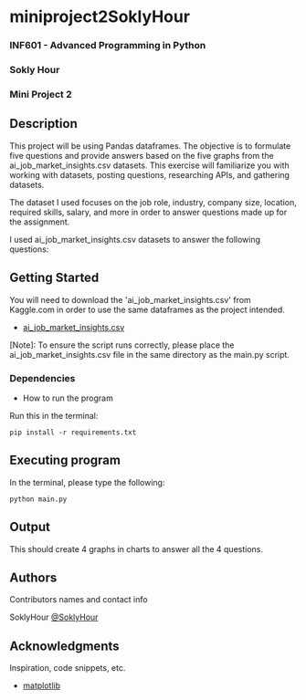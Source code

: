 # miniproject2SoklyHour

### INF601 - Advanced Programming in Python
### Sokly Hour
### Mini Project 2

## Description

This project will be using Pandas dataframes. The objective is to formulate five questions and provide answers based on the five graphs from the ai_job_market_insights.csv datasets. This exercise will familiarize you with working with datasets, posting questions, researching APIs, and gathering datasets.

The dataset I used focuses on the job role, industry, company size, location, required skills, salary, and more in order to answer questions made up for the assignment.

I used ai_job_market_insights.csv datasets to answer the following questions:


## Getting Started

You will need to download the 'ai_job_market_insights.csv' from Kaggle.com in order to use the same dataframes as the project intended.
* [ai_job_market_insights.csv](https://www.kaggle.com/datasets/uom190346a/ai-powered-job-market-insights)

[Note]: To ensure the script runs correctly, please place the ai_job_market_insights.csv file in the same directory as the main.py script.

### Dependencies

* How to run the program
  
Run this in the terminal:
```
pip install -r requirements.txt
```

## Executing program

In the terminal, please type the following:
```
python main.py
```
## Output
This should create 4 graphs in charts to answer all the 4 questions.

## Authors

Contributors names and contact info

SoklyHour
[@SoklyHour](https://www.linkedin.com/in/soklyhour/)


## Acknowledgments
Inspiration, code snippets, etc.
* [matplotlib](https://matplotlib.org/stable/tutorials/pyplot.html)